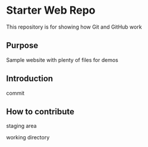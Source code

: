 # Starter Web Repo

This repository is for showing how Git and GitHub work

## Purpose

Sample website with plenty of files for demos

## Introduction

commit

## How to contribute

staging area

working directory